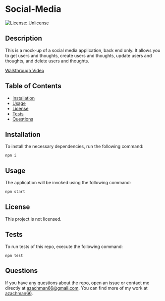 # Social-Media
 [![License: Unlicense](https://img.shields.io/badge/license-Unlicense-blue.svg)](http://unlicense.org/)

## Description

This is a mock-up of a social media application, back end only. It allows you to get users and thoughts, create users and thoughts, update users and thoughts, and delete users and thoughts.

[Walkthrough Video](https://kanban-board-28hg.onrender.com)

## Table of Contents
  - [Installation](#installation)
  - [Usage](#usage)
  - [License](#license)
  - [Tests](#tests)
  - [Questions](#questions)

## Installation
  To install the necessary dependencies, run the following command:
  ```
  npm i
  ```

## Usage

The application will be invoked using the following command:

```bash
npm start
```

## License

This project is not licensed.
  

## Tests
 To run tests of this repo, execute the following command:
  ```
  npm test
  ```
  
  ## Questions
  If you have any questions about the repo, open an issue or contact me directly at [azachman66@gmail.com](mailto:azachman66@gmail.com).
  You can find more of my work at [azachman66](https://github.com/azachman66).

